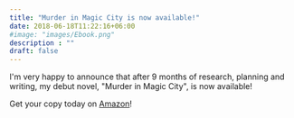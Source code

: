 ```yaml
---
title: "Murder in Magic City is now available!"
date: 2018-06-18T11:22:16+06:00
#image: "images/Ebook.png"
description : ""
draft: false
---
```


I'm very happy to announce that after 9 months of research, planning and writing, my debut novel, "Murder in Magic City", is now available!

Get your copy today on [Amazon](https://www.amazon.com/dp/B07D66BQXR)!